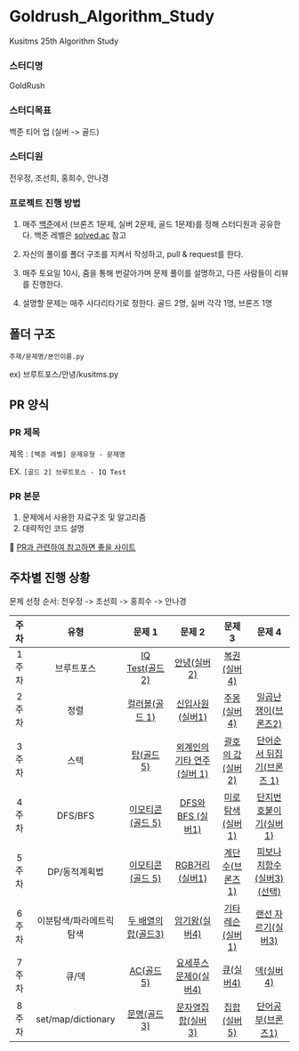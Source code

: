 # Goldrush_Algorithm_Study
Kusitms 25th Algorithm Study

### 스터디명

GoldRush

### 스터디목표

백준 티어 업 (실버 -> 골드)

### 스터디원

전우정, 조선희, 홍희수, 안나경

### 프로젝트 진행 방법

1. 매주 [백준](https://www.acmicpc.net/)에서
(브론즈 1문제, 실버 2문제, 골드 1문제)를 정해 스터디원과 공유한다.
백준 레벨은 [solved.ac](https://solved.ac/problems/tags) 참고

2. 자신의 풀이를 폴더 구조를 지켜서 작성하고, pull & request를 한다.

3. 매주 토요일 10시, 줌을 통해 번갈아가며 문제 풀이를 설명하고, 다른 사람들이 리뷰를 진행한다.

4. 설명할 문제는 매주 사다리타기로 정한다. 골드 2명, 실버 각각 1명, 브론즈 1명


## 폴더 구조

`주제/문제명/본인이름.py`

ex) 브루트포스/안녕/kusitms.py


## PR 양식

### PR 제목

제목 : `[백준 레벨] 문제유형 - 문제명`

EX. `[골드 2] 브루트포스 - IQ Test`

### PR 본문

1. 문제에서 사용한 자료구조 및 알고리즘
2. 대략적인 코드 설명

📌 [PR과 관련하여 참고하면 좋을 사이트](https://github.com/CodeTest-StudyGroup/Code-Test-Study/wiki/%F0%9F%A7%B2-Pull-Request-&-Commit-Message-%EA%B7%9C%EC%B9%99)

## 주차별 진행 상황

문제 선정 순서: 전우정 -> 조선희 -> 홍희수 -> 안나경


| 주차  | 유형 | 문제 1 | 문제 2 | 문제 3 | 문제 4 |
| :---: | :--: | :---: | :----: | :----: | :----: |
| 1주차 | 브루트포스 | [IQ Test(골드 2)](https://www.acmicpc.net/problem/1111) | [안녕(실버 2)](https://www.acmicpc.net/problem/1535) | [복권(실버 4)](https://www.acmicpc.net/problem/1359) |
| 2주차 | 정렬 | [컬러볼(골드 1)](https://www.acmicpc.net/problem/10800) | [신입사원(실버1)](https://www.acmicpc.net/problem/1946) | [주몽(실버 4)](https://www.acmicpc.net/problem/1940) | [일곱난쟁이(브론즈2)](https://www.acmicpc.net/problem/2309) |
| 3주차 | 스택 | [탑(골드 5)](https://www.acmicpc.net/problem/2493) | [외계인의 기타 연주(실버 1)](https://www.acmicpc.net/problem/2841) | [괄호의 값(실버 2)](https://www.acmicpc.net/problem/2504) | [단어순서 뒤집기(브론즈 1)](https://www.acmicpc.net/problem/12605) |
| 4주차 |  DFS/BFS | [이모티콘(골드 5)](https://www.acmicpc.net/problem/14226) | [DFS와 BFS (실버1)](https://www.acmicpc.net/problem/1260) | [미로 탐색(실버 1)](https://www.acmicpc.net/problem/2178) | [단지번호붙이기(실버 1)](https://www.acmicpc.net/problem/2667) |
| 5주차 | DP/동적계획법 | [이모티콘(골드 5)](https://www.acmicpc.net/problem/14226) | [RGB거리(실버1)](https://www.acmicpc.net/problem/1149)  |  [계단 수(브론즈1)](https://www.acmicpc.net/problem/1562) | [피보나치함수(실버3)(선택)](https://www.acmicpc.net/problem/1003) |
| 6주차 | 이분탐색/파라메트릭 탐색 | [두 배열의합(골드3)](https://www.acmicpc.net/problem/2143) | [암기왕(실버4)](https://www.acmicpc.net/problem/2776) | [기타레슨(실버1)](https://www.acmicpc.net/problem/2343) | [랜선 자르기(실버3)](https://www.acmicpc.net/problem/1654) |
| 7주차 | 큐/덱 |  [AC(골드5)](https://www.acmicpc.net/problem/5430)     |  [요세푸스 문제0(실버4)](https://www.acmicpc.net/problem/11866)  |   [큐(실버4)](https://www.acmicpc.net/problem/10845)  |   [덱(실버4)](https://www.acmicpc.net/problem/10866)  |
| 8주차 | set/map/dictionary |  [문명(골드3)](https://www.acmicpc.net/problem/14868) | [문자열집합(실버3)](https://www.acmicpc.net/problem/14425) | [집합(실버5)](https://www.acmicpc.net/problem/11723) | [단어공부(브론즈1)](https://www.acmicpc.net/problem/1157) |
